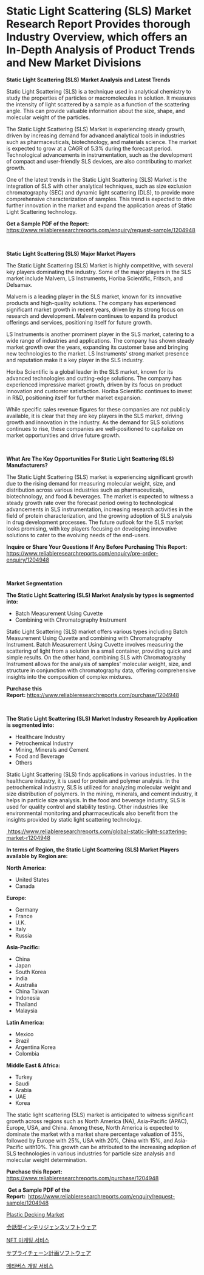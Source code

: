 <p><h1>Static Light Scattering (SLS) Market Research Report Provides thorough Industry Overview, which offers an In-Depth Analysis of Product Trends and New Market Divisions</h1></p><p><strong>Static Light Scattering (SLS) Market Analysis and Latest Trends</strong></p>
<p><p>Static Light Scattering (SLS) is a technique used in analytical chemistry to study the properties of particles or macromolecules in solution. It measures the intensity of light scattered by a sample as a function of the scattering angle. This can provide valuable information about the size, shape, and molecular weight of the particles.</p><p>The Static Light Scattering (SLS) Market is experiencing steady growth, driven by increasing demand for advanced analytical tools in industries such as pharmaceuticals, biotechnology, and materials science. The market is expected to grow at a CAGR of 5.3% during the forecast period. Technological advancements in instrumentation, such as the development of compact and user-friendly SLS devices, are also contributing to market growth.</p><p>One of the latest trends in the Static Light Scattering (SLS) Market is the integration of SLS with other analytical techniques, such as size exclusion chromatography (SEC) and dynamic light scattering (DLS), to provide more comprehensive characterization of samples. This trend is expected to drive further innovation in the market and expand the application areas of Static Light Scattering technology.</p></p>
<p><strong>Get a Sample PDF of the Report:&nbsp;</strong> <a href="https://www.reliableresearchreports.com/enquiry/request-sample/1204948">https://www.reliableresearchreports.com/enquiry/request-sample/1204948</a></p>
<p>&nbsp;</p>
<p><strong>Static Light Scattering (SLS) Major Market Players</strong></p>
<p><p>The Static Light Scattering (SLS) Market is highly competitive, with several key players dominating the industry. Some of the major players in the SLS market include Malvern, LS Instruments, Horiba Scientific, Fritsch, and Delsamax.</p><p>Malvern is a leading player in the SLS market, known for its innovative products and high-quality solutions. The company has experienced significant market growth in recent years, driven by its strong focus on research and development. Malvern continues to expand its product offerings and services, positioning itself for future growth.</p><p>LS Instruments is another prominent player in the SLS market, catering to a wide range of industries and applications. The company has shown steady market growth over the years, expanding its customer base and bringing new technologies to the market. LS Instruments' strong market presence and reputation make it a key player in the SLS industry.</p><p>Horiba Scientific is a global leader in the SLS market, known for its advanced technologies and cutting-edge solutions. The company has experienced impressive market growth, driven by its focus on product innovation and customer satisfaction. Horiba Scientific continues to invest in R&D, positioning itself for further market expansion.</p><p>While specific sales revenue figures for these companies are not publicly available, it is clear that they are key players in the SLS market, driving growth and innovation in the industry. As the demand for SLS solutions continues to rise, these companies are well-positioned to capitalize on market opportunities and drive future growth.</p></p>
<p>&nbsp;</p>
<p><strong>What Are The Key Opportunities For Static Light Scattering (SLS) Manufacturers?</strong></p>
<p><p>The Static Light Scattering (SLS) market is experiencing significant growth due to the rising demand for measuring molecular weight, size, and distribution across various industries such as pharmaceuticals, biotechnology, and food & beverages. The market is expected to witness a steady growth rate over the forecast period owing to technological advancements in SLS instrumentation, increasing research activities in the field of protein characterization, and the growing adoption of SLS analysis in drug development processes. The future outlook for the SLS market looks promising, with key players focusing on developing innovative solutions to cater to the evolving needs of the end-users.</p></p>
<p><strong>Inquire or Share Your Questions If Any Before Purchasing This Report:</strong> <a href="https://www.reliableresearchreports.com/enquiry/pre-order-enquiry/1204948">https://www.reliableresearchreports.com/enquiry/pre-order-enquiry/1204948</a></p>
<p>&nbsp;</p>
<p><strong>Market Segmentation</strong></p>
<p><strong>The Static Light Scattering (SLS) Market Analysis by types is segmented into:</strong></p>
<p><ul><li>Batch Measurement Using Cuvette</li><li>Combining with Chromatography Instrument</li></ul></p>
<p><p>Static Light Scattering (SLS) market offers various types including Batch Measurement Using Cuvette and combining with Chromatography Instrument. Batch Measurement Using Cuvette involves measuring the scattering of light from a solution in a small container, providing quick and simple results. On the other hand, combining SLS with Chromatography Instrument allows for the analysis of samples' molecular weight, size, and structure in conjunction with chromatography data, offering comprehensive insights into the composition of complex mixtures.</p></p>
<p><strong>Purchase this Report:&nbsp;</strong><a href="https://www.reliableresearchreports.com/purchase/1204948">https://www.reliableresearchreports.com/purchase/1204948</a></p>
<p>&nbsp;</p>
<p><strong>The Static Light Scattering (SLS) Market Industry Research by Application is segmented into:</strong></p>
<p><ul><li>Healthcare Industry</li><li>Petrochemical Industry</li><li>Mining, Minerals and Cement</li><li>Food and Beverage</li><li>Others</li></ul></p>
<p><p>Static Light Scattering (SLS) finds applications in various industries. In the healthcare industry, it is used for protein and polymer analysis. In the petrochemical industry, SLS is utilized for analyzing molecular weight and size distribution of polymers. In the mining, minerals, and cement industry, it helps in particle size analysis. In the food and beverage industry, SLS is used for quality control and stability testing. Other industries like environmental monitoring and pharmaceuticals also benefit from the insights provided by static light scattering technology.</p></p>
<p><a href="https://www.reliableresearchreports.com/global-static-light-scattering-market-r1204948">&nbsp;https://www.reliableresearchreports.com/global-static-light-scattering-market-r1204948</a></p>
<p><strong>In terms of Region, the Static Light Scattering (SLS) Market Players available by Region are:</strong></p>
<p>
    <p> <strong> North America: </strong>
        <ul>
            <li>United States</li>
            <li>Canada</li>
        </ul>
        </p> 
    <p> <strong> Europe: </strong>
        <ul>
            <li>Germany</li>
            <li>France</li>
            <li>U.K.</li>
            <li>Italy</li>
            <li>Russia</li>
        </ul>
        </p> 
    <p> <strong> Asia-Pacific: </strong>
        <ul>
            <li>China</li>
            <li>Japan</li>
            <li>South Korea</li>
            <li>India</li>
            <li>Australia</li>
            <li>China Taiwan</li>
            <li>Indonesia</li>
            <li>Thailand</li>
            <li>Malaysia</li>
        </ul>
        </p> 
    <p> <strong> Latin America: </strong>
        <ul>
            <li>Mexico</li>
            <li>Brazil</li>
            <li>Argentina Korea</li>
            <li>Colombia</li>
        </ul>
        </p> 
    <p> <strong> Middle East & Africa: </strong>
        <ul>
            <li>Turkey</li>
            <li>Saudi</li>
            <li>Arabia</li>
            <li>UAE</li>
            <li>Korea</li>
        </ul>
    </p>
    </p>
<p><p>The static light scattering (SLS) market is anticipated to witness significant growth across regions such as North America (NA), Asia-Pacific (APAC), Europe, USA, and China. Among these, North America is expected to dominate the market with a market share percentage valuation of 35%, followed by Europe with 25%, USA with 20%, China with 15%, and Asia-Pacific with10%. This growth can be attributed to the increasing adoption of SLS technologies in various industries for particle size analysis and molecular weight determination.</p></p>
<p><strong>Purchase this Report: </strong><a href="https://www.reliableresearchreports.com/purchase/1204948">https://www.reliableresearchreports.com/purchase/1204948</a></p>
<p>&nbsp;<strong>Get a Sample PDF of the Report:&nbsp;&nbsp;</strong><a href="https://www.reliableresearchreports.com/enquiry/request-sample/1204948">https://www.reliableresearchreports.com/enquiry/request-sample/1204948</a></p>
<p><strong></strong></p>
<p><p><a href="https://issuu.com/reportprime-2/docs/plastic-decking-market-size-2030.pptx">Plastic Decking Market</a></p><p><a href="https://medium.com/@juliafadel1922/%E4%BC%9A%E8%A9%B1%E3%82%A4%E3%83%B3%E3%83%86%E3%83%AA%E3%82%B8%E3%82%A7%E3%83%B3%E3%82%B9%E3%82%BD%E3%83%95%E3%83%88%E3%82%A6%E3%82%A7%E3%82%A2%E3%81%AE%E5%B8%82%E5%A0%B4%E8%A6%8F%E6%A8%A1-%E5%B9%B4%E9%96%93%E6%88%90%E9%95%B7%E7%8E%87-%E3%83%88%E3%83%AC%E3%83%B3%E3%83%892024%E5%B9%B4%E3%81%8B%E3%82%892030%E5%B9%B4%E3%81%BE%E3%81%A7-026048a62468">会話型インテリジェンスソフトウェア</a></p><p><a href="https://github.com/hzumrdvas204296/Market-Research-Report-List-1/blob/main/729809438723.md">NFT 마케팅 서비스</a></p><p><a href="https://medium.com/@laceyzemlak1/%E3%82%B5%E3%83%97%E3%83%A9%E3%82%A4%E3%83%81%E3%82%A7%E3%83%BC%E3%83%B3%E3%83%97%E3%83%A9%E3%83%B3%E3%83%8B%E3%83%B3%E3%82%B0%E3%82%BD%E3%83%95%E3%83%88%E3%82%A6%E3%82%A7%E3%82%A2%E5%B8%82%E5%A0%B4-%E6%88%90%E5%8A%9F%E3%81%99%E3%82%8B%E3%83%93%E3%82%B8%E3%83%8D%E3%82%B9%E6%88%A6%E7%95%A5%E3%81%AE%E9%8D%B5-2031%E5%B9%B4%E3%81%BE%E3%81%A7%E3%81%AE%E4%BA%88%E6%B8%AC-b126d8187e18">サプライチェーン計画ソフトウェア</a></p><p><a href="https://github.com/PhilToryphy7876567/Market-Research-Report-List-1/blob/main/756759438724.md">메타버스 개발 서비스</a></p></p>